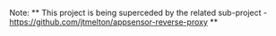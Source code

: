 Note: ** This project is being superceded by the related sub-project - https://github.com/jtmelton/appsensor-reverse-proxy **
